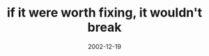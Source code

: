 ---
layout: base.njk
title : 'if it were worth fixing, it wouldn&#39;t break' 
view_title : 'if it were worth fixing, it wouldn&#39;t break' 
year : '2002' 
date : '2002-12-19' 
img_file : '/drawing/ifitwereworthfixingitwould.png' 
html_file : 'ifitwereworthfixingitwould' 
next_html : 'amiinvisibleyet.html' 
year_order : '210' 
permalink : "title/{{html_file}}.html"
---